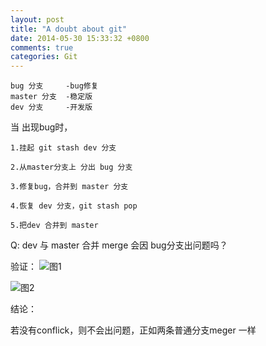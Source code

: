 ```yaml
---
layout: post
title: "A doubt about git"
date: 2014-05-30 15:33:32 +0800
comments: true
categories: Git
---
```



    bug 分支     -bug修复
    master 分支  -稳定版
    dev 分支     -开发版
<!--more--> 
 当 出现bug时，
 
 	1.挂起 git stash dev 分支
 
 	2.从master分支上 分出 bug 分支
 
	3.修复bug，合并到 master 分支
 
 	4.恢复 dev 分支，git stash pop
 
 	5.把dev 合并到 master
 
 Q: dev 与 master 合并 merge 会因 bug分支出问题吗？
 
 验证：
![ 图1](/images/img/git_sourceTree)
 
![ 图2](/images/img/git_log_graph)
 
 结论：
 
 若没有conflick，则不会出问题，正如两条普通分支meger 一样

